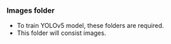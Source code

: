 ### Images folder
 - To train YOLOv5 model, these folders are required.
 - This folder will consist images.
